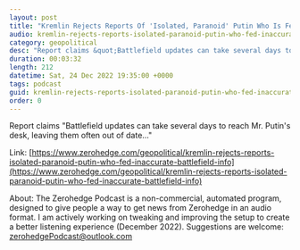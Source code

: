 ```yaml
---
layout: post
title: "Kremlin Rejects Reports Of 'Isolated, Paranoid' Putin Who Is Fed Inaccurate Battlefield Info"
audio: kremlin-rejects-reports-isolated-paranoid-putin-who-fed-inaccurate-battlefield-info-0
category: geopolitical
desc: "Report claims &quot;Battlefield updates can take several days to reach Mr. Putin's desk, leaving them often out of date...&quot;"
duration: 00:03:32
length: 212
datetime: Sat, 24 Dec 2022 19:35:00 +0000
tags: podcast
guid: kremlin-rejects-reports-isolated-paranoid-putin-who-fed-inaccurate-battlefield-info-0
order: 0
---
```

Report claims &quot;Battlefield updates can take several days to reach Mr. Putin's desk, leaving them often out of date...&quot;

Link: [https://www.zerohedge.com/geopolitical/kremlin-rejects-reports-isolated-paranoid-putin-who-fed-inaccurate-battlefield-info](https://www.zerohedge.com/geopolitical/kremlin-rejects-reports-isolated-paranoid-putin-who-fed-inaccurate-battlefield-info)

About: The Zerohedge Podcast is a non-commercial, automated program, designed to give people a way to get news from Zerohedge in an audio format.  I am actively working on tweaking and improving the setup to create a better listening experience (December 2022).  Suggestions are welcome: [zerohedgePodcast@outlook.com](mailto:zerohedgePodcast@outlook.com)